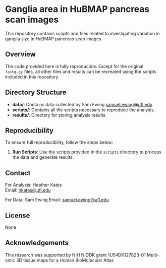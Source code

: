 # Ganglia area in HuBMAP pancreas scan images

This repository contains scripts and files related to investigating variation in ganglia size in HuBMAP pancreas scan images.

## Overview

The code provided here is fully reproducible. Except for the original `fastq.gz` files, all other files and results can be recreated using the scripts included in this repository.

## Directory Structure

- **data/**: Contains data collected by Sam Ewing [samuel.ewing@ufl.edu](mailto:samuel.ewing@ufl.edu)
- **scripts/**: Contains all the scripts necessary to reproduce the analysis.
- **results/**: Directory for storing analysis results.

## Reproducibility

To ensure full reproducibility, follow the steps below:

1. **Run Scripts**: Use the scripts provided in the `scripts` directory to process the data and generate results.

## Contact
For Analysis:
Heather Kates  
Email: [hkates@ufl.edu](mailto:hkates@ufl.edu)

For Data:
Sam Ewing
Email:  [samuel.ewing@ufl.edu](mailto:samuel.ewing@ufl.edu)
## License

None

## Acknowledgements

This research was supported by NIH NIDDK grant 1U54DK127823-01 Multi-omic 3D tissue maps for a Human BioMolecular Atlas
